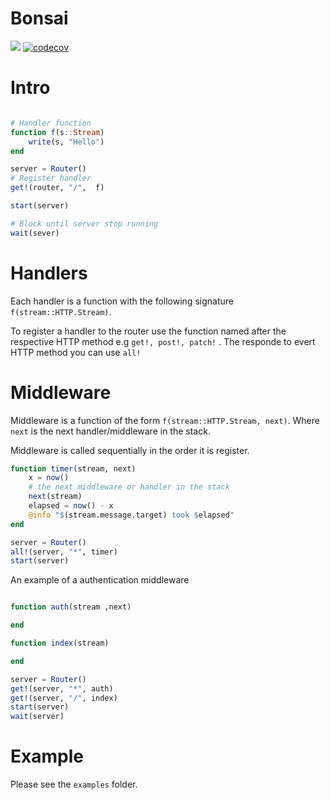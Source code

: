 # Bonsai


[![][action-img]][action-url]
[![codecov](https://codecov.io/gh/onetonfoot/Bonsai.jl/branch/master/graph/badge.svg?token=96CcO21IsK)](https://codecov.io/gh/onetonfoot/Bonsai.jl)

[action-img]: https://github.com/onetonfoot/Bonsai.jl/actions/workflows/ci.yaml/badge.svg
[action-url]: https://github.com/onetonfoot/Bonsai.jl/actions


# Intro


```julia

# Handler function
function f(s::Stream)
	write(s, "Hello")
end

server = Router()
# Register handler 
get!(router, "/",  f)

start(server)

# Block until server stop running
wait(sever)
```

# Handlers

Each handler is a function with the following signature `f(stream::HTTP.Stream)`. 

To register a handler to the router use the function named after the respective HTTP method e.g  `get!, post!, patch!` . The responde to evert HTTP method you can use `all!`

# Middleware 

Middleware is a function of the form `f(stream::HTTP.Stream, next)`. Where `next` is the next handler/middleware in the stack. 


Middleware is called sequentially in the order it is register.

```julia
function timer(stream, next)
    x = now()
    # the next middleware or handler in the stack
    next(stream)
    elapsed = now() - x
    @info "$(stream.message.target) took $elapsed" 
end

server = Router()
all!(server, "*", timer)
start(server)
```

An example of a authentication middleware


```julia

function auth(stream ,next)

end

function index(stream)

end

server = Router()
get!(server, "*", auth)
get!(server, "/", index)
start(server)
wait(server)

```


# Example

Please see the `examples` folder.